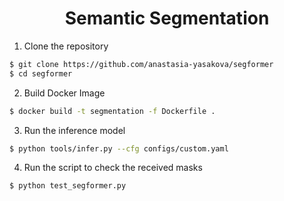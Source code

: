 # <div align="center">Semantic Segmentation</div>
</div>

1. Clone the repository

```bash
$ git clone https://github.com/anastasia-yasakova/segformer
$ cd segformer
```

2. Build Docker Image

```bash
$ docker build -t segmentation -f Dockerfile .
```

3. Run the inference model

```bash
$ python tools/infer.py --cfg configs/custom.yaml
```

4. Run the script to check the received masks

```bash
$ python test_segformer.py
```
